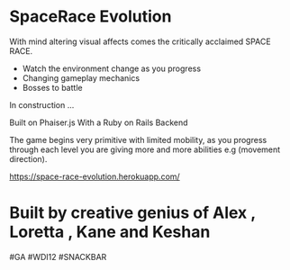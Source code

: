 # SpaceRace Evolution

With mind altering visual affects comes the critically acclaimed SPACE RACE.  

  - Watch the environment change as you progress
  - Changing gameplay mechanics
  - Bosses to battle

In construction ... 

Built on Phaiser.js 
With a Ruby on Rails Backend

The game begins very primitive with limited mobility, as you progress through each level you are giving more and more abilities e.g (movement direction). 

https://space-race-evolution.herokuapp.com/

# Built by creative genius of Alex , Loretta , Kane and Keshan

 #GA #WDI12 #SNACKBAR